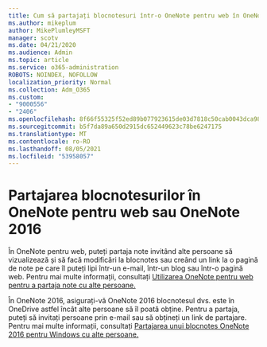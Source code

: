 ```yaml
---
title: Cum să partajați blocnotesuri într-o OneNote pentru web în OneNote 2016
ms.author: mikeplum
author: MikePlumleyMSFT
manager: scotv
ms.date: 04/21/2020
ms.audience: Admin
ms.topic: article
ms.service: o365-administration
ROBOTS: NOINDEX, NOFOLLOW
localization_priority: Normal
ms.collection: Adm_O365
ms.custom:
- "9000556"
- "2406"
ms.openlocfilehash: 8f66f55325f52ed89b077923615de03d7818c50cab0043dca98aadca3e725bc8
ms.sourcegitcommit: b5f7da89a650d2915dc652449623c78be6247175
ms.translationtype: MT
ms.contentlocale: ro-RO
ms.lasthandoff: 08/05/2021
ms.locfileid: "53958057"
---
```

# <a name="share-notebooks-in-onenote-for-the-web-or-onenote-2016"></a>Partajarea blocnotesurilor în OneNote pentru web sau OneNote 2016

În OneNote pentru web, puteți partaja note invitând alte persoane să vizualizează și să facă modificări la blocnotes sau creând un link la o pagină de note pe care îl puteți lipi într-un e-mail, într-un blog sau într-o pagină web. Pentru mai multe informații, consultați [Utilizarea OneNote pentru web pentru a partaja note cu alte persoane.](https://support.office.com/article/D3481FBE-E06C-4883-B7E9-B2EE9F38AED3)

În OneNote 2016, asigurați-vă OneNote 2016 blocnotesul dvs. este în OneDrive astfel încât alte persoane să îl poată obține. Pentru a partaja, puteți să invitați persoane prin e-mail sau să obțineți un link de partajare. Pentru mai multe informații, consultați [Partajarea unui blocnotes OneNote 2016 pentru Windows cu alte persoane.](https://support.office.com/article/d14b6033-7a95-4536-9216-bb0a5e0f8285)